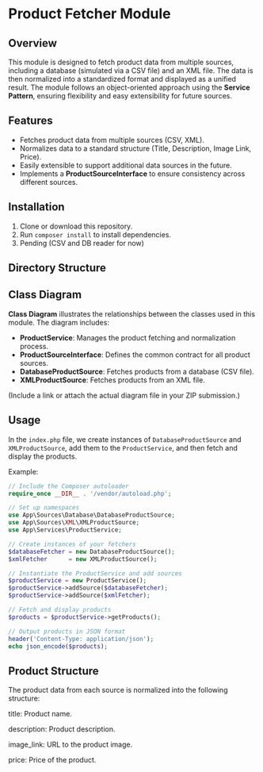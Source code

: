 # Product Fetcher Module

## Overview

This module is designed to fetch product data from multiple sources, including a database (simulated via a CSV file) and an XML file. The data is then normalized into a standardized format and displayed as a unified result. The module follows an object-oriented approach using the **Service Pattern**, ensuring flexibility and easy extensibility for future sources.

## Features

- Fetches product data from multiple sources (CSV, XML).
- Normalizes data to a standard structure (Title, Description, Image Link, Price).
- Easily extensible to support additional data sources in the future.
- Implements a **ProductSourceInterface** to ensure consistency across different sources.

## Installation

1. Clone or download this repository.
2. Run `composer install` to install dependencies.
3. Pending (CSV and DB reader for now)

## Directory Structure


## Class Diagram

**Class Diagram** illustrates the relationships between the classes used in this module. The diagram includes:
- **ProductService**: Manages the product fetching and normalization process.
- **ProductSourceInterface**: Defines the common contract for all product sources.
- **DatabaseProductSource**: Fetches products from a database (CSV file).
- **XMLProductSource**: Fetches products from an XML file.

(Include a link or attach the actual diagram file in your ZIP submission.)

## Usage

In the `index.php` file, we create instances of `DatabaseProductSource` and `XMLProductSource`, add them to the `ProductService`, and then fetch and display the products.

Example:

```php
// Include the Composer autoloader
require_once __DIR__ . '/vendor/autoload.php';

// Set up namespaces
use App\Sources\Database\DatabaseProductSource;
use App\Sources\XML\XMLProductSource;
use App\Services\ProductService;

// Create instances of your fetchers
$databaseFetcher = new DatabaseProductSource();
$xmlFetcher      = new XMLProductSource();

// Instantiate the ProductService and add sources
$productService = new ProductService();
$productService->addSource($databaseFetcher);
$productService->addSource($xmlFetcher);

// Fetch and display products
$products = $productService->getProducts();

// Output products in JSON format
header('Content-Type: application/json');
echo json_encode($products);
```

## Product Structure
The product data from each source is normalized into the following structure:

title: Product name.

description: Product description.

image_link: URL to the product image.

price: Price of the product.